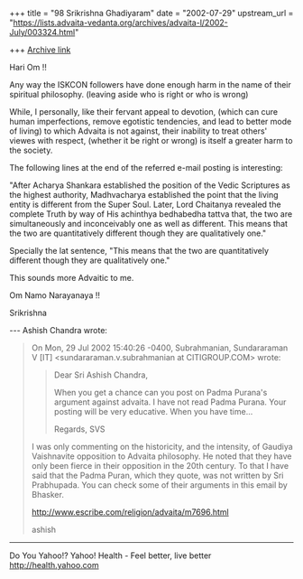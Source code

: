 +++
title = "98 Srikrishna Ghadiyaram"
date = "2002-07-29"
upstream_url = "https://lists.advaita-vedanta.org/archives/advaita-l/2002-July/003324.html"

+++
[Archive link](https://lists.advaita-vedanta.org/archives/advaita-l/2002-July/003324.html)

Hari Om !!

Any way the ISKCON followers have done enough harm in
the name of their spiritual philosophy. (leaving aside
who is right or who is wrong)

While, I personally, like their fervant appeal to
devotion, (which can cure human imperfections, remove
egotistic tendencies, and lead to better mode of
living) to which Advaita is not against, their
inability to treat others' viewes with respect,
(whether it be right or wrong) is itself a greater
harm to the society.

The following lines at the end of the referred e-mail
posting is interesting:

"After Acharya
Shankara  established  the  position  of  the  Vedic
Scriptures  as the highest
authority,  Madhvacharya  established  the  point
that  the  living  entity  is
different from the Super Soul. Later, Lord Chaitanya
revealed the complete Truth
by  way  of His achinthya bedhabedha tattva that, the
two are simultaneously and
inconceivably   one   as  well  as  different.  This
means  that  the  two  are
quantitatively different though they are qualitatively
one."

Specially the lat sentence, "This  means  that  the
two  are
quantitatively different though they are qualitatively
one."

This sounds more Advaitic to me.

Om Namo Narayanaya !!

Srikrishna


--- Ashish Chandra <ramkisno at HOTMAIL.COM> wrote:
> On Mon, 29 Jul 2002 15:40:26 -0400, Subrahmanian,
> Sundararaman V [IT]
> <sundararaman.v.subrahmanian at CITIGROUP.COM> wrote:
>
> >Dear Sri Ashish Chandra,
> >
> >When you get a chance can you post on Padma
> Purana's argument against
> >advaita.  I have not read Padma Purana.  Your
> posting will be very
> >educative.  When you have time...
> >
> >Regards,
> >SVS
> >
>
> I was only commenting on the historicity, and the
> intensity, of Gaudiya
> Vaishnavite opposition to Advaita philosophy. He
> noted that they have only
> been fierce in their opposition in the 20th century.
> To that I have said
> that the Padma Puran, which they quote, was not
> written by Sri Prabhupada.
> You can check some of their arguments in this email
> by Bhasker.
>
> http://www.escribe.com/religion/advaita/m7696.html
>
> ashish


__________________________________________________
Do You Yahoo!?
Yahoo! Health - Feel better, live better
http://health.yahoo.com

